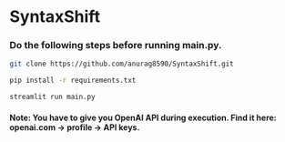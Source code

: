 # SyntaxShift

### Do the following steps before running main.py.

```bash
git clone https://github.com/anurag8590/SyntaxShift.git
```
```bash
pip install -r requirements.txt
```
```bash
streamlit run main.py
```

#### Note: You have to give you OpenAI API during execution. Find it here: openai.com -> profile -> API keys.


